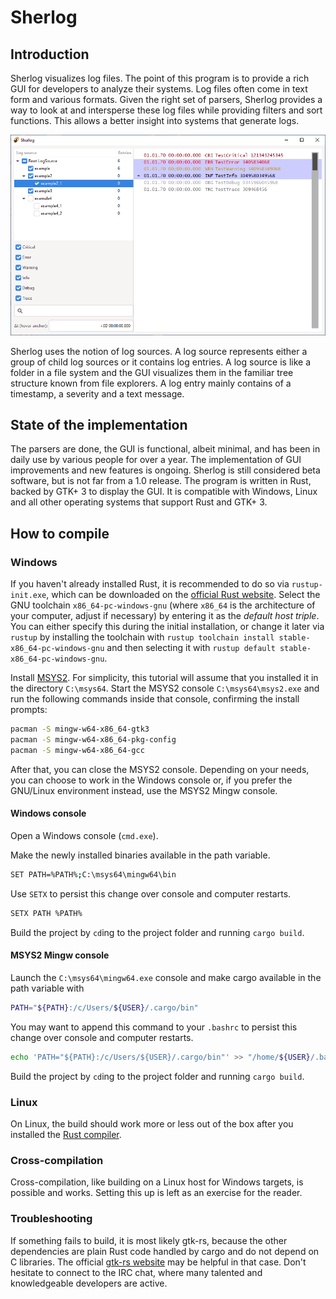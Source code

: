 # Sherlog

## Introduction

Sherlog visualizes log files. The point of this program is to provide a rich GUI for developers to analyze their systems. Log files often come in text form and various formats. Given the right set of parsers, Sherlog provides a way to look at and intersperse these log files while providing filters and sort functions. This allows a better insight into systems that generate logs.

![Sherlog GUI screenshot](/doc/sherlog_gui_screenshot.png)

Sherlog uses the notion of log sources. A log source represents either a group of child log sources or it contains log entries. A log source is like a folder in a file system and the GUI visualizes them in the familiar tree structure known from file explorers. A log entry mainly contains of a timestamp, a severity and a text message.

## State of the implementation

The parsers are done, the GUI is functional, albeit minimal, and has been in daily use by various people for over a year. The implementation of GUI improvements and new features is ongoing. Sherlog is still considered beta software, but is not far from a 1.0 release. The program is written in Rust, backed by GTK+ 3 to display the GUI. It is compatible with Windows, Linux and all other operating systems that support Rust and GTK+ 3.

## How to compile

### Windows

If you haven't already installed Rust, it is recommended to do so via `rustup-init.exe`, which can be downloaded on the [official Rust website](https://www.rust-lang.org/tools/install). Select the GNU toolchain `x86_64-pc-windows-gnu` (where `x86_64` is the architecture of your computer, adjust if necessary) by entering it as the *default host triple*. You can either specify this during the initial installation, or change it later via `rustup` by installing the toolchain with `rustup toolchain install stable-x86_64-pc-windows-gnu` and then selecting it with `rustup default stable-x86_64-pc-windows-gnu`.

Install [MSYS2](https://www.msys2.org/). For simplicity, this tutorial will assume that you installed it in the directory `C:\msys64`. Start the MSYS2 console `C:\msys64\msys2.exe` and run the following commands inside that console, confirming the install prompts:

```sh
pacman -S mingw-w64-x86_64-gtk3
pacman -S mingw-w64-x86_64-pkg-config
pacman -S mingw-w64-x86_64-gcc
```

After that, you can close the MSYS2 console. Depending on your needs, you can choose to work in the Windows console or, if you prefer the GNU/Linux environment instead, use the MSYS2 Mingw console.

#### Windows console

Open a Windows console (`cmd.exe`).

Make the newly installed binaries available in the path variable.

```sh
SET PATH=%PATH%;C:\msys64\mingw64\bin
```

Use `SETX` to persist this change over console and computer restarts.
```sh
SETX PATH %PATH%
```

Build the project by `cd`ing to the project folder and running `cargo build`.

#### MSYS2 Mingw console

Launch the `C:\msys64\mingw64.exe` console and make cargo available in the path variable with

```sh
PATH="${PATH}:/c/Users/${USER}/.cargo/bin"
```

You may want to append this command to your `.bashrc` to persist this change over console and computer restarts.

```sh
echo 'PATH="${PATH}:/c/Users/${USER}/.cargo/bin"' >> "/home/${USER}/.bashrc"
```

Build the project by `cd`ing to the project folder and running `cargo build`.

### Linux

On Linux, the build should work more or less out of the box after you installed the [Rust compiler](https://www.rust-lang.org/tools/install).

### Cross-compilation

Cross-compilation, like building on a Linux host for Windows targets, is possible and works. Setting this up is left as an exercise for the reader.

### Troubleshooting

If something fails to build, it is most likely gtk-rs, because the other dependencies are plain Rust code handled by cargo and do not depend on C libraries. The official [gtk-rs website](https://gtk-rs.org/) may be helpful in that case. Don't hesitate to connect to the IRC chat, where many talented and knowledgeable developers are active.
